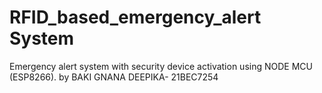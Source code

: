 # RFID_based_emergency_alert System 
Emergency alert system with security device activation using NODE MCU (ESP8266).
by BAKI GNANA DEEPIKA- 21BEC7254
